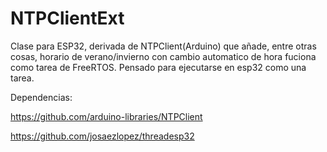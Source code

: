 # NTPClientExt

Clase para ESP32, derivada de NTPClient(Arduino) que añade, entre otras cosas, horario de verano/invierno con cambio automatico de hora fuciona como tarea de FreeRTOS.
Pensado para ejecutarse en esp32 como una tarea.

Dependencias:

https://github.com/arduino-libraries/NTPClient

https://github.com/josaezlopez/threadesp32



